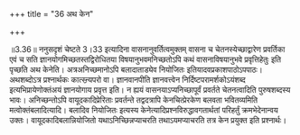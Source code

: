 +++
title = "36 अथ केन"

+++
  
  
॥3.36॥ ननुसदृशं चेष्टते 3।33 इत्यादिना वासनानुवर्तित्वमुक्तम् वासना च
चेतनस्येच्छाद्वारेण प्रवर्तिका एवं च सति ज्ञानयोगमिच्छतस्तद्विरोधितया
विषयानुभवमनिच्छतोऽपि कथं वासनाविषयानुभवे प्रवृत्तिहेतुः इति पृच्छति अथ
केनेति। अत्रअनिच्छमानोऽपि बलादाताड्येव नियोजितः इतियादवप्रकाशपाठोऽपपाठः।
अथशब्दोऽत्र प्रश्नार्थकः कात्स्न्र्यपरो वा। ज्ञानवानपीति ज्ञानवत्त्वेन
निर्दिष्टपरामर्शकोऽयंशब्द इत्यभिप्रायेणोक्तंअयं ज्ञानयोगाय प्रवृत्त इति।
न ह्ययं वासनयाऽप्यनिच्छापूर्वं प्रवर्तते चेतनत्वादिति पुरुषशब्दस्य भावः।
अनिच्छन्तोऽपि वायूदकादिप्रेरिताः प्रवर्तन्ते तद्वदत्रापि केनचित्प्रेरकेण
बलवता भवितव्यमिति मत्वोक्तंबलादित्यादि। बलादिव नियोजितः इत्यस्य
केनेत्यादिप्रश्नविरुद्धावगतार्थतां परिहर्तुं क्रमभेदेनान्वय उक्तः।
वायूदकादिबलान्नियोजितो यथाऽनिच्छिन्नप्याचरति तथाऽयमप्याचरति तत्र केन
प्रयुक्त इति प्रश्नार्थः।  
  
